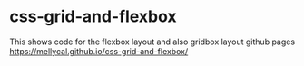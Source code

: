 # css-grid-and-flexbox
This shows code for the flexbox layout and also gridbox layout
github pages https://mellycal.github.io/css-grid-and-flexbox/
